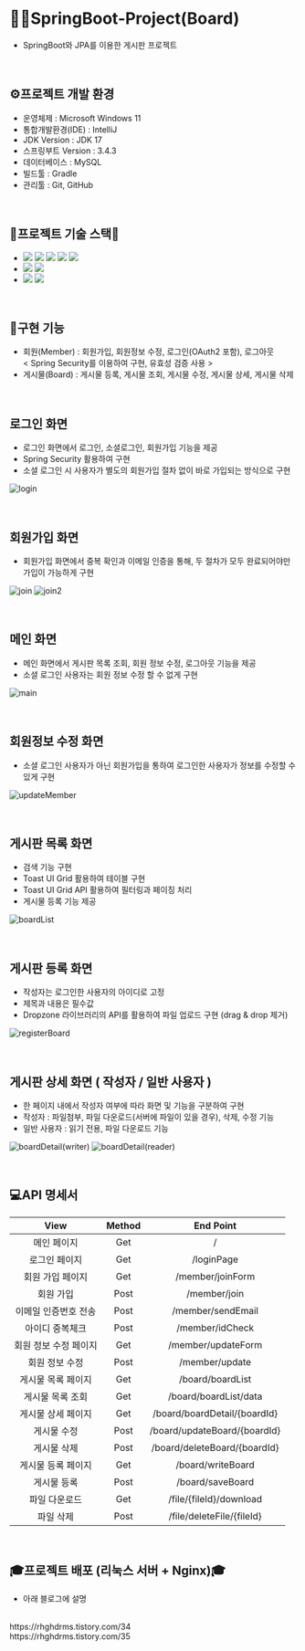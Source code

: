 # 💁‍♂️SpringBoot-Project(Board)
- SpringBoot와 JPA를 이용한 게시판 프로젝트

<br>



## ⚙프로젝트 개발 환경
- 운영체제 : Microsoft Windows 11
- 통합개발환경(IDE) : IntelliJ
- JDK Version : JDK 17
- 스프링부트 Version : 3.4.3
- 데이터베이스 : MySQL
- 빌드툴 : Gradle
- 관리툴 : Git, GitHub

<br>

## 📗프로젝트 기술 스택📗
- <img src="https://img.shields.io/badge/HTML5-E34F26?style=for-the-badge&logo=html5&logoColor=white" /> <img src="https://img.shields.io/badge/CSS3-1572B6?style=for-the-badge&logo=css3&logoColor=white" /> <img src="https://img.shields.io/badge/JS-F7DF1E?style=for-the-badge&logo=JavaScript&logoColor=white" /> <img src="https://img.shields.io/badge/Bootstrap-7952B3?style=for-the-badge&logo=Bootstrap&logoColor=white" /> <img src="https://img.shields.io/badge/Thymeleaf-005F0F?style=for-the-badge&logo=Thymeleaf&logoColor=white" />
- <img src="https://img.shields.io/badge/Spring Boot-6DB33F?style=for-the-badge&logo=SpringBoot&logoColor=white" /> <img src="https://img.shields.io/badge/Spring Security-6DB33F?style=for-the-badge&logo=SpringSecurity&logoColor=white" />
- <img src="https://img.shields.io/badge/Hibernate-59666C?style=for-the-badge&logo=Hibernate&logoColor=white" /> <img src="https://img.shields.io/badge/MySQL-4479A1?style=for-the-badge&logo=MySQL&logoColor=white" />

<br>

## 🔧구현 기능
- 회원(Member) : 회원가입, 회원정보 수정, 로그인(OAuth2 포함), 로그아웃 
<br>     < Spring Security를 이용하여 구현, 유효성 검증 사용 >
- 게시물(Board) : 게시물 등록, 게시물 조회, 게시물 수정, 게시물 상세, 게시물 삭제
<br>    

## 로그인 화면

* 로그인 화면에서 로그인, 소셜로그인, 회원가입 기능을 제공
* Spring Security 활용하여 구현
* 소셜 로그인 시 사용자가 별도의 회원가입 절차 없이 바로 가입되는 방식으로 구현

![login](https://github.com/user-attachments/assets/a367552c-7fce-48ef-bd71-2e2be0eed560)

<br>


## 회원가입 화면

* 회원가입 화면에서 중복 확인과 이메일 인증을 통해, 두 절차가 모두 완료되어야만 가입이 가능하게 구현

![join](https://github.com/user-attachments/assets/a761087d-6ab9-40a4-9169-ae68b36d5cb8)
![join2](https://github.com/user-attachments/assets/8c56b287-078f-45db-a3ca-1756df49682a)

<br>


## 메인 화면

* 메인 화면에서 게시판 목록 조회, 회원 정보 수정, 로그아웃 기능을 제공
* 소셜 로그인 사용자는 회원 정보 수정 할 수 없게 구현

![main](https://github.com/user-attachments/assets/a17c044d-14ac-4efd-be23-512b50e7b4af)

<br>



## 회원정보 수정 화면

* 소셜 로그인 사용자가 아닌 회원가입을 통하여 로그인한 사용자가 정보를 수정할 수 있게 구현

![updateMember](https://github.com/user-attachments/assets/adb4000f-0312-4808-bd12-0ec5553430ed)

<br>


## 게시판 목록 화면

* 검색 기능 구현
* Toast UI Grid 활용하여 테이블 구현
* Toast UI Grid API 활용하여 필터링과 페이징 처리
* 게시물 등록 기능 제공

![boardList](https://github.com/user-attachments/assets/07f8877f-1fa6-4cc9-a8ed-4832c1d67594)

<br>

## 게시판 등록 화면

* 작성자는 로그인한 사용자의 아이디로 고정
* 제목과 내용은 필수값
* Dropzone 라이브러리의 API를 활용하여 파일 업로드 구현 (drag & drop 제거)
  
![registerBoard](https://github.com/user-attachments/assets/91490f48-b1a2-4791-a8d7-cfcb6e6e6765)

<br>

## 게시판 상세 화면 ( 작성자 / 일반 사용자 )

* 한 페이지 내에서 작성자 여부에 따라 화면 및 기능을 구분하여 구현
* 작성자 : 파일첨부, 파일 다운로드(서버에 파일이 있을 경우), 삭제, 수정 기능
* 일반 사용자 : 읽기 전용, 파일 다운로드 기능

![boardDetail(writer)](https://github.com/user-attachments/assets/1b02b6c7-d661-40c7-a87a-1aef2abf1d33)
![boardDetail(reader)](https://github.com/user-attachments/assets/5e3488b7-bdd8-43a0-a7af-01880160edd8)

<br>



## 💻API 명세서
|View|Method|End Point|
|:----:|:----:|:----:|
|메인 페이지|Get|/|
|로그인 페이지|Get|/loginPage|
|회원 가입 페이지|Get|/member/joinForm|
|회원 가입|Post|/member/join|
|이메일 인증번호 전송|Post|/member/sendEmail|
|아이디 중복체크|Post|/member/idCheck|
|회원 정보 수정 페이지|Get|/member/updateForm|
|회원 정보 수정|Post|/member/update|
|게시물 목록 페이지|Get|/board/boardList|
|게시물 목록 조회|Get|/board/boardList/data|
|게시물 상세 페이지|Get|/board/boardDetail/{boardId}|
|게시물 수정|Post|/board/updateBoard/{boardId}|
|게시물 삭제|Post|/board/deleteBoard/{boardId}|
|게시물 등록 페이지|Get|/board/writeBoard|
|게시물 등록|Post|/board/saveBoard|
|파일 다운로드|Get|/file/{fileId}/download|
|파일 삭제|Post|/file/deleteFile/{fileId}|
<br>



## 🎓프로젝트 배포 (리눅스 서버 + Nginx)🎓
* 아래 블로그에 설명
<br>
https://rhghdrms.tistory.com/34
<br>
https://rhghdrms.tistory.com/35



